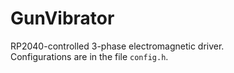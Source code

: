 # GunVibrator
RP2040-controlled 3-phase electromagnetic driver.  
Configurations are in the file `config.h`.
